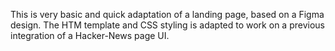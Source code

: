 This is very basic and quick adaptation of a landing page, based on a Figma design. The HTM template and CSS styling is adapted to work on a previous integration of a Hacker-News page UI.  
